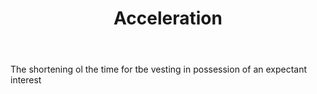 ---
title: Acceleration
letter: A
permalink: "/definitions/acceleration.html"
body: The shortening ol the time for tbe vesting in possession of an expectant interest
published_at: '2018-07-07'
source: Black's Law Dictionary
layout: post
---